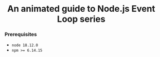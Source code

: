 <div id="top"></div>

<br />
<div align="center">
  

  <h1 align="center">An animated guide to Node.js Event Loop series </h3>
  
</div>

### Prerequisites

* `node 18.12.0` 
* `npm >= 6.14.15` 